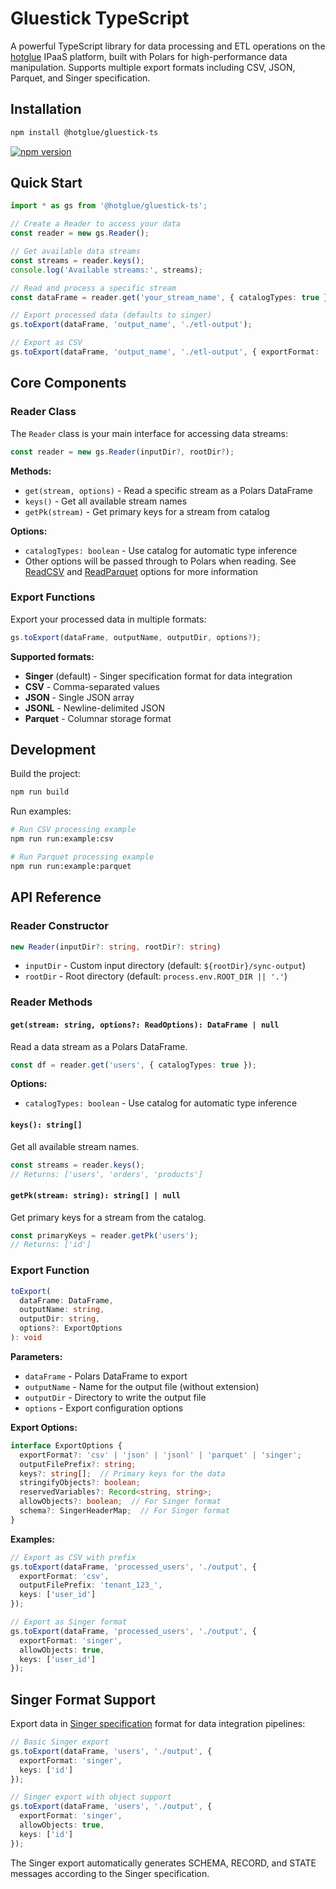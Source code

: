 # Gluestick TypeScript

A powerful TypeScript library for data processing and ETL operations on the [hotglue](https://hotglue.com) IPaaS platform, built with Polars for high-performance data manipulation. Supports multiple export formats including CSV, JSON, Parquet, and Singer specification.

## Installation

```bash
npm install @hotglue/gluestick-ts
```

[![npm version](https://badge.fury.io/js/@hotglue%2Fgluestick-ts.svg)](https://www.npmjs.com/package/@hotglue/gluestick-ts)

## Quick Start

```typescript
import * as gs from '@hotglue/gluestick-ts';

// Create a Reader to access your data
const reader = new gs.Reader();

// Get available data streams
const streams = reader.keys();
console.log('Available streams:', streams);

// Read and process a specific stream
const dataFrame = reader.get('your_stream_name', { catalogTypes: true });

// Export processed data (defaults to singer)
gs.toExport(dataFrame, 'output_name', './etl-output');

// Export as CSV
gs.toExport(dataFrame, 'output_name', './etl-output', { exportFormat: 'csv' });
```

## Core Components

### Reader Class

The `Reader` class is your main interface for accessing data streams:

```typescript
const reader = new gs.Reader(inputDir?, rootDir?);
```

**Methods:**
- `get(stream, options)` - Read a specific stream as a Polars DataFrame
- `keys()` - Get all available stream names
- `getPk(stream)` - Get primary keys for a stream from catalog

**Options:**
- `catalogTypes: boolean` - Use catalog for automatic type inference
- Other options will be passed through to Polars when reading. See [ReadCSV](https://pola-rs.github.io/nodejs-polars/interfaces/ReadCsvOptions.html) and [ReadParquet](https://pola-rs.github.io/nodejs-polars/interfaces/ReadParquetOptions.html) options for more information
### Export Functions

Export your processed data in multiple formats:

```typescript
gs.toExport(dataFrame, outputName, outputDir, options?);
```

**Supported formats:**
- **Singer** (default) - Singer specification format for data integration
- **CSV** - Comma-separated values
- **JSON** - Single JSON array
- **JSONL** - Newline-delimited JSON
- **Parquet** - Columnar storage format

## Development

Build the project:

```bash
npm run build
```

Run examples:

```bash
# Run CSV processing example
npm run run:example:csv

# Run Parquet processing example  
npm run run:example:parquet
```

## API Reference

### Reader Constructor

```typescript
new Reader(inputDir?: string, rootDir?: string)
```

- `inputDir` - Custom input directory (default: `${rootDir}/sync-output`)
- `rootDir` - Root directory (default: `process.env.ROOT_DIR || '.'`)

### Reader Methods

#### `get(stream: string, options?: ReadOptions): DataFrame | null`

Read a data stream as a Polars DataFrame.

```typescript
const df = reader.get('users', { catalogTypes: true });
```

**Options:**
- `catalogTypes: boolean` - Use catalog for automatic type inference

#### `keys(): string[]`

Get all available stream names.

```typescript
const streams = reader.keys();
// Returns: ['users', 'orders', 'products']
```

#### `getPk(stream: string): string[] | null`

Get primary keys for a stream from the catalog.

```typescript
const primaryKeys = reader.getPk('users');
// Returns: ['id']
```

### Export Function

```typescript
toExport(
  dataFrame: DataFrame,
  outputName: string,
  outputDir: string,
  options?: ExportOptions
): void
```

**Parameters:**
- `dataFrame` - Polars DataFrame to export
- `outputName` - Name for the output file (without extension)
- `outputDir` - Directory to write the output file
- `options` - Export configuration options

**Export Options:**
```typescript
interface ExportOptions {
  exportFormat?: 'csv' | 'json' | 'jsonl' | 'parquet' | 'singer';
  outputFilePrefix?: string;
  keys?: string[];  // Primary keys for the data
  stringifyObjects?: boolean;
  reservedVariables?: Record<string, string>;
  allowObjects?: boolean;  // For Singer format
  schema?: SingerHeaderMap;  // For Singer format
}
```

**Examples:**
```typescript
// Export as CSV with prefix
gs.toExport(dataFrame, 'processed_users', './output', {
  exportFormat: 'csv',
  outputFilePrefix: 'tenant_123_',
  keys: ['user_id']
});

// Export as Singer format
gs.toExport(dataFrame, 'processed_users', './output', {
  exportFormat: 'singer',
  allowObjects: true,
  keys: ['user_id']
});
```

## Singer Format Support

Export data in [Singer specification](https://hub.meltano.com/singer/spec) format for data integration pipelines:

```typescript
// Basic Singer export
gs.toExport(dataFrame, 'users', './output', {
  exportFormat: 'singer',
  keys: ['id']
});

// Singer export with object support
gs.toExport(dataFrame, 'users', './output', {
  exportFormat: 'singer',
  allowObjects: true,
  keys: ['id']
});
```

The Singer export automatically generates SCHEMA, RECORD, and STATE messages according to the Singer specification.
